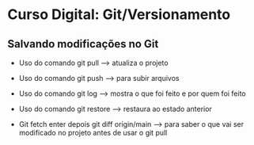 # Curso Digital: Git/Versionamento

## Salvando modificações no Git

* Uso do comando git pull --> atualiza o projeto

* Uso do comando git push --> para subir arquivos

* Uso do comando git log --> mostra o que foi feito e por quem foi feito

* Uso do comando git restore --> restaura ao estado anterior

* Git fetch enter depois git diff origin/main --> para saber o que vai ser modificado no projeto antes de usar o git pull
